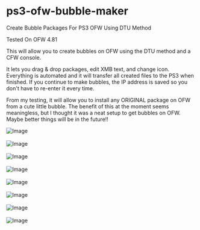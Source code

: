 # ps3-ofw-bubble-maker
Create Bubble Packages For PS3 OFW Using DTU Method

Tested On OFW 4.81

This will allow you to create bubbles on OFW using the DTU method and a CFW console.

It lets you drag & drop packages, edit XMB text, and change icon. Everything is automated and it will transfer all created files to the PS3 when finished. If you continue to make bubbles, the IP address is saved so you don't have to re-enter it every time.

From my testing, it will allow you to install any ORIGINAL package on OFW from a cute little bubble. The benefit of this at the moment seems meaningless, but I thought it was a neat setup to get bubbles on OFW. Maybe better things will be in the future!!


![Image](http://i.imgur.com/VQ3WOvY.png)
<br/><br/>
![Image](http://i.imgur.com/5i3H4i3.png)
<br/><br/>
![Image](http://i.imgur.com/BVJByfm.png)
<br/><br/>
![Image](http://i.imgur.com/wlj8NQi.png)
<br/><br/>
![Image](http://i.imgur.com/PUzoqz8.png)
<br/><br/>
![Image](http://i.imgur.com/BflxlYA.png)
<br/><br/>
![Image](http://i.imgur.com/qeBYleh.png)
<br/><br/>
![Image](http://i.imgur.com/0U7MQWq.png)
<br/><br/>

